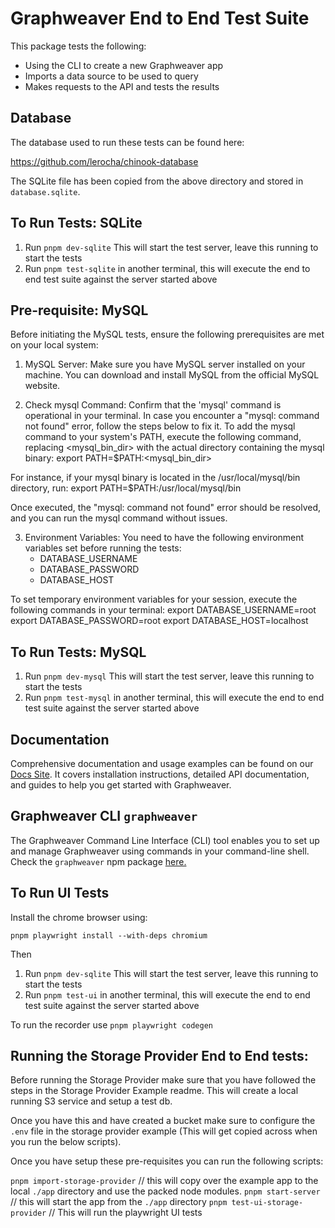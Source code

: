 # Graphweaver End to End Test Suite

This package tests the following:

- Using the CLI to create a new Graphweaver app
- Imports a data source to be used to query
- Makes requests to the API and tests the results

## Database

The database used to run these tests can be found here:

https://github.com/lerocha/chinook-database

The SQLite file has been copied from the above directory and stored in `database.sqlite`.

## To Run Tests: SQLite

1. Run `pnpm dev-sqlite` This will start the test server, leave this running to start the tests
2. Run `pnpm test-sqlite` in another terminal, this will execute the end to end test suite against the server started above

## Pre-requisite: MySQL

Before initiating the MySQL tests, ensure the following prerequisites are met on your local system:

1. MySQL Server: Make sure you have MySQL server installed on your machine. You can download and install MySQL from the official MySQL website.

2. Check mysql Command: Confirm that the 'mysql' command is operational in your terminal. In case you encounter a "mysql: command not found" error, follow the steps below to fix it.
   To add the mysql command to your system's PATH, execute the following command, replacing <mysql_bin_dir> with the actual directory containing the mysql binary:
   export PATH=$PATH:<mysql_bin_dir>

For instance, if your mysql binary is located in the /usr/local/mysql/bin directory, run:
export PATH=$PATH:/usr/local/mysql/bin

Once executed, the "mysql: command not found" error should be resolved, and you can run the mysql command without issues.

3. Environment Variables: You need to have the following environment variables set before running the tests:
   - DATABASE_USERNAME
   - DATABASE_PASSWORD
   - DATABASE_HOST

To set temporary environment variables for your session, execute the following commands in your terminal:
export DATABASE_USERNAME=root
export DATABASE_PASSWORD=root
export DATABASE_HOST=localhost

## To Run Tests: MySQL

1. Run `pnpm dev-mysql` This will start the test server, leave this running to start the tests
2. Run `pnpm test-mysql` in another terminal, this will execute the end to end test suite against the server started above

## Documentation

Comprehensive documentation and usage examples can be found on our [Docs Site](https://graphweaver.com/docs). It covers installation instructions, detailed API documentation, and guides to help you get started with Graphweaver.

## Graphweaver CLI `graphweaver`

The Graphweaver Command Line Interface (CLI) tool enables you to set up and manage Graphweaver using commands in your command-line shell. Check the `graphweaver` npm package [here.](https://www.npmjs.com/package/graphweaver)

## To Run UI Tests

Install the chrome browser using:

`pnpm playwright install --with-deps chromium`

Then

1. Run `pnpm dev-sqlite` This will start the test server, leave this running to start the tests
2. Run `pnpm test-ui` in another terminal, this will execute the end to end test suite against the server started above

To run the recorder use `pnpm playwright codegen`

## Running the Storage Provider End to End tests:

Before running the Storage Provider make sure that you have followed the steps in the Storage Provider Example readme. This will create a local running S3 service and setup a test db.

Once you have this and have created a bucket make sure to configure the `.env` file in the storage provider example (This will get copied across when you run the below scripts).

Once you have setup these pre-requisites you can run the following scripts:

`pnpm import-storage-provider` // this will copy over the example app to the local `./app` directory and use the packed node modules.
`pnpm start-server` // this will start the app from the `./app` directory
`pnpm test-ui-storage-provider` // This will run the playwright UI tests

